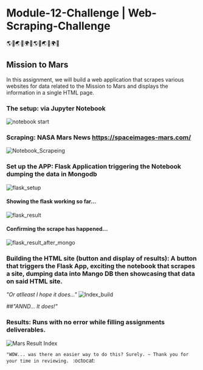 # Module-12-Challenge | Web-Scraping-Challenge

:earth_americas::panda_face::earth_asia::snake::earth_africa::leaves::earth_americas::panda_face::earth_asia::snake::earth_africa::leaves:


## Mission to Mars
In this assignment, we will build a web application that scrapes various websites for data related to the Mission to Mars and displays the information in a single HTML page.

### The setup: via Jupyter Notebook

   ![notebook start](https://user-images.githubusercontent.com/30300016/190522534-01f96fc2-9c8f-4e49-ae56-368f9e4d71e2.JPG)

### Scraping: NASA Mars News https://spaceimages-mars.com/

   ![Notebook_Scrapeing](https://user-images.githubusercontent.com/30300016/190522999-a55f355c-740b-41e5-81b8-2c97339aee73.JPG)


### Set up the APP: Flask Application triggering the Notebook dumping the data in Mongodb

   ![flask_setup](https://user-images.githubusercontent.com/30300016/190523028-9ecbe38b-1cbb-4be4-a00c-4659d330bc75.JPG)
   #### Showing the flask working so far...
   ![flask_result](https://user-images.githubusercontent.com/30300016/190523070-2a28329f-0a65-4131-8a72-a6ff36c3951a.JPG)
   #### Confirming the scrape has happened...
   ![flask_result_after_mongo](https://user-images.githubusercontent.com/30300016/190523073-9aa564f5-0976-4a22-acb6-07bed943b560.JPG)


### Building the HTML site (button and display of results): A button that triggers the Flask App, exciting the notebook that scrapes a site, dumping data into Mango DB then showcasing that data on said HTML site. 

<i>"Or atlleast I hope it does..."</i> 
   ![Index_build](https://user-images.githubusercontent.com/30300016/190523080-34b5573c-5a11-40b5-ad38-52f2c38086e7.JPG)


##<i>"ANND... It does!"</i> 
### Results: Runs with no error while filling assignments deliverables.
   ![Mars Result Index](https://user-images.githubusercontent.com/30300016/190523084-668a17c4-76ed-40e7-a70e-453716898278.JPG)
   
  
`"WOW... was there an easier way to do this? Surely. ~ Thank you for your time in reviewing. ` :octocat:
                           
